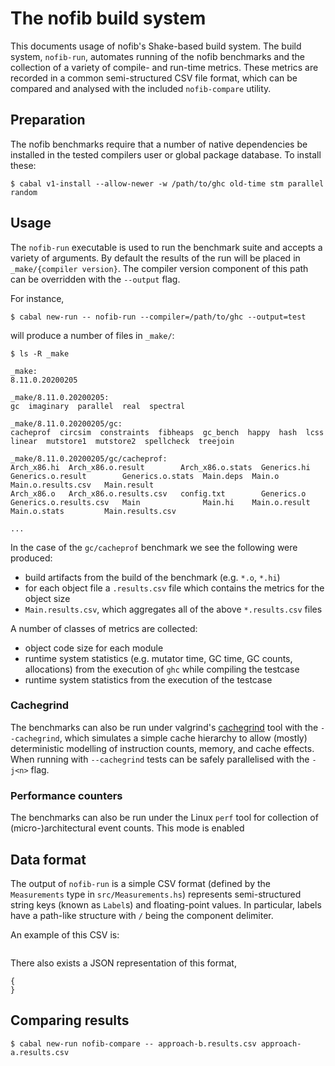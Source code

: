 # The nofib build system

This documents usage of nofib's Shake-based build system. The build system,
`nofib-run`, automates running of the nofib benchmarks and the collection of a
variety of compile- and run-time metrics. These metrics are recorded in a
common semi-structured CSV file format, which can be compared and analysed with
the included `nofib-compare` utility.

## Preparation

The nofib benchmarks require that a number of native dependencies be installed
in the tested compilers user or global package database. To install these:
```
$ cabal v1-install --allow-newer -w /path/to/ghc old-time stm parallel random
```

## Usage

The `nofib-run` executable is used to run the benchmark suite and accepts a variety of arguments.
By default the results of the run will be placed in `_make/{compiler version}`.
The compiler version component of this path can be overridden with the
`--output` flag.

For instance,
```
$ cabal new-run -- nofib-run --compiler=/path/to/ghc --output=test
```
will produce a number of files in `_make/`:
```
$ ls -R _make

_make:
8.11.0.20200205

_make/8.11.0.20200205:
gc  imaginary  parallel  real  spectral

_make/8.11.0.20200205/gc:
cacheprof  circsim  constraints  fibheaps  gc_bench  happy  hash  lcss  linear  mutstore1  mutstore2  spellcheck  treejoin

_make/8.11.0.20200205/gc/cacheprof:
Arch_x86.hi  Arch_x86.o.result        Arch_x86.o.stats  Generics.hi  Generics.o.result        Generics.o.stats  Main.deps  Main.o         Main.o.results.csv   Main.result
Arch_x86.o   Arch_x86.o.results.csv   config.txt        Generics.o   Generics.o.results.csv   Main              Main.hi    Main.o.result  Main.o.stats         Main.results.csv 

...
```
In the case of the `gc/cacheprof` benchmark we see the following were produced:

 * build artifacts from the build of the benchmark (e.g. `*.o`, `*.hi`)
 * for each object file a `.results.csv` file which contains the metrics for the object size
 * `Main.results.csv`, which aggregates all of the above `*.results.csv` files


A number of classes of metrics are collected:

 * object code size for each module
 * runtime system statistics (e.g. mutator time, GC time, GC counts,
   allocations) from the execution of `ghc` while compiling the testcase
 * runtime system statistics from the execution of the testcase

### Cachegrind

The benchmarks can also be run under valgrind's
[cachegrind](https://valgrind.org/docs/manual/cg-manual.html) tool with the
`--cachegrind`, which simulates a simple cache hierarchy to allow (mostly)
deterministic modelling of instruction counts, memory, and cache effects.
When running with `--cachegrind` tests can be safely parallelised with the
`-j<n>` flag.


### Performance counters

The benchmarks can also be run under the Linux `perf` tool for collection of
(micro-)architectural event counts. This mode is enabled 

## Data format

The output of `nofib-run` is a simple CSV format (defined by the `Measurements`
type in `src/Measurements.hs`) represents semi-structured string keys (known as
`Label`s) and floating-point values. In particular, labels have a path-like
structure with `/` being the component delimiter.

An example of this CSV is:
```
```

There also exists a JSON representation of this format,
```
{
}
```

## Comparing results

```
$ cabal new-run nofib-compare -- approach-b.results.csv approach-a.results.csv
```

